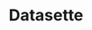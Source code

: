 ---
title: Datasette
description: Tool to explore and publish data as an interactive website and API
homepage: https://datasette.io/
---